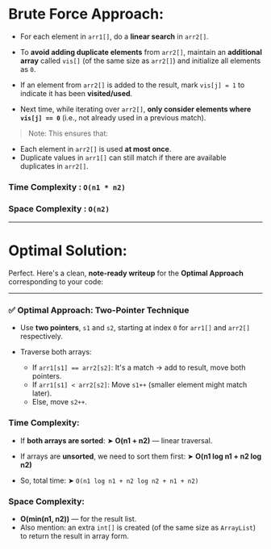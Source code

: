 # Brute Force Approach:

* For each element in `arr1[]`, do a **linear search** in `arr2[]`.

* To **avoid adding duplicate elements** from `arr2[]`, maintain an **additional array** called `vis[]` (of the same size as `arr2[]`) and initialize all elements as `0`.

* If an element from `arr2[]` is added to the result, mark `vis[j] = 1` to indicate it has been **visited/used**.

* Next time, while iterating over `arr2[]`, **only consider elements where `vis[j] == 0`** (i.e., not already used in a previous match).

> Note: This ensures that:

* Each element in `arr2[]` is used **at most once**.
* Duplicate values in `arr1[]` can still match if there are available duplicates in `arr2[]`.

### Time Complexity : ``O(n1 * n2)``

### Space Complexity : ``O(n2)``

---

# Optimal Solution:


Perfect. Here's a clean, **note-ready writeup** for the **Optimal Approach** corresponding to your code:

---

### ✅ **Optimal Approach: Two-Pointer Technique**

* Use **two pointers**, `s1` and `s2`, starting at index `0` for `arr1[]` and `arr2[]` respectively.
* Traverse both arrays:

  * If `arr1[s1] == arr2[s2]`: It's a match → add to result, move both pointers.
  * If `arr1[s1] < arr2[s2]`: Move `s1++` (smaller element might match later).
  * Else, move `s2++`.

### Time Complexity:

* If **both arrays are sorted**:
  ➤ **O(n1 + n2)** — linear traversal.

* If arrays are **unsorted**, we need to sort them first:
  ➤ **O(n1 log n1 + n2 log n2)**

* So, total time:
  ➤ `O(n1 log n1 + n2 log n2 + n1 + n2)`

### Space Complexity:

* **O(min(n1, n2))** — for the result list.
* Also mention: an extra `int[]` is created (of the same size as `ArrayList`) to return the result in array form.
